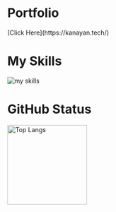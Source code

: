 <h1>Portfolio</h1>
[Click Here](https://kanayan.tech/)

<h1>My Skills</h1>
<img alt="my skills" src="https://skillicons.dev/icons?&perline=7&i=ae,blender,bootstrap,cloudflare,codepen,css,discord,docker,firebase,github,heroku,html,ai,js,jquery,p5js,php,pr,ruby,vercel" />

<h1>GitHub Status</h1>
<p align="left">
<img alt="Top Langs" height="180px"src="https://github-readme-stats.vercel.app/api/top-langs/?username=kanayankee&layout=compact">
<!-- <img alt="readme.pet" src="https://readme.pet/api?username=bearpoohkanayan" /> -->
</p>
